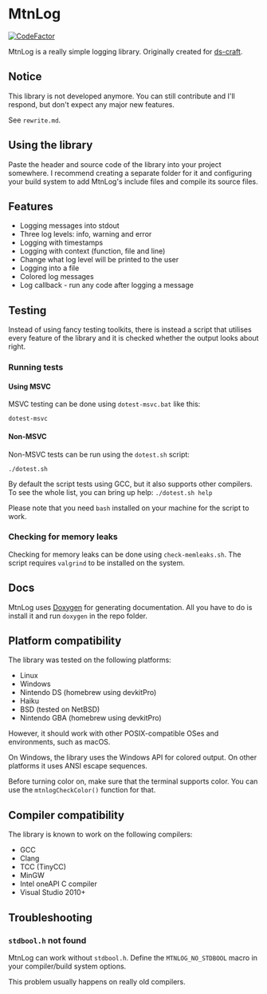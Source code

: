 # MtnLog

[![CodeFactor](https://www.codefactor.io/repository/github/iammoltony/libmtnlog/badge)](https://www.codefactor.io/repository/github/iammoltony/libmtnlog)

MtnLog is a really simple logging library. Originally created for [ds-craft](https://github.com/IAmMoltony/ds-craft).

## Notice

This library is not developed anymore. You can still contribute and I'll respond,
but don't expect any major new features.

See `rewrite.md`.

## Using the library

Paste the header and source code of the library into your project somewhere. I
recommend creating a separate folder for it and configuring your build system to
add MtnLog's include files and compile its source files.

## Features

- Logging messages into stdout
- Three log levels: info, warning and error
- Logging with timestamps
- Logging with context (function, file and line)
- Change what log level will be printed to the user
- Logging into a file
- Colored log messages
- Log callback - run any code after logging a message

## Testing

Instead of using fancy testing toolkits, there is instead a script that
utilises every feature of the library and it is checked whether the output
looks about right.

### Running tests

#### Using MSVC

MSVC testing can be done using `dotest-msvc.bat` like this:

`dotest-msvc`

#### Non-MSVC

Non-MSVC tests can be run using the `dotest.sh` script:

`./dotest.sh`

By default the script tests using GCC, but it also supports other compilers. To
see the whole list, you can bring up help: `./dotest.sh help`

Please note that you need `bash` installed on your machine for the script
to work.

### Checking for memory leaks

Checking for memory leaks can be done using `check-memleaks.sh`. The script
requires `valgrind` to be installed on the system.

## Docs

MtnLog uses [Doxygen](https://doxygen.nl) for generating documentation.
All you have to do is install it and run `doxygen` in the repo folder.

## Platform compatibility

The library was tested on the following platforms:

- Linux
- Windows
- Nintendo DS (homebrew using devkitPro)
- Haiku
- BSD (tested on NetBSD)
- Nintendo GBA (homebrew using devkitPro)

However, it should work with other POSIX-compatible OSes and environments,
such as macOS.

On Windows, the library uses the Windows API for colored output. On other
platforms it uses ANSI escape sequences.

Before turning color on, make sure that the terminal supports color. You can
use the `mtnlogCheckColor()` function for that.

## Compiler compatibility

The library is known to work on the following compilers:

- GCC
- Clang
- TCC (TinyCC)
- MinGW
- Intel oneAPI C compiler
- Visual Studio 2010+

## Troubleshooting

### `stdbool.h` not found

MtnLog can work without `stdbool.h`. Define the `MTNLOG_NO_STDBOOL` macro
in your compiler/build system options.

This problem usually happens on really old compilers.
